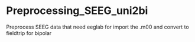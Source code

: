 # Preprocessing_SEEG_uni2bi
Preprocess SEEG data that need eeglab for import the .m00 and convert to fieldtrip for bipolar
